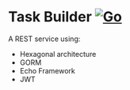 # Task Builder [![Go](https://github.com/Bik-Krlvn/task-builder/actions/workflows/ci.yml/badge.svg)](https://github.com/Bik-Krlvn/task-builder/actions/workflows/ci.yml)
A REST service using:
* Hexagonal architecture
* GORM
* Echo Framework
* JWT
